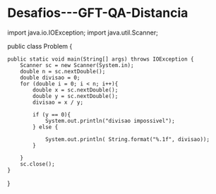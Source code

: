 # Desafios---GFT-QA-Distancia
import java.io.IOException;
import java.util.Scanner;

public class Problem {
	
    public static void main(String[] args) throws IOException {
        Scanner sc = new Scanner(System.in);
        double n = sc.nextDouble();
        double divisao = 0;
        for (double i = 0; i < n; i++){
            double x = sc.nextDouble();
            double y = sc.nextDouble();
            divisao = x / y;

            if (y == 0){
                System.out.println("divisao impossivel");
            } else {
               
                System.out.println( String.format("%.1f", divisao));
            }

        }
        sc.close();
    }
	
}
